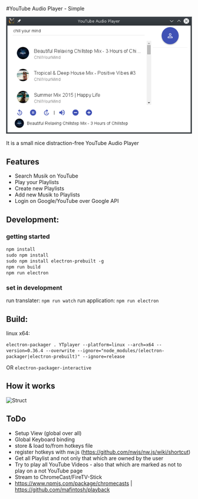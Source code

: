 #YouTube Audio Player - Simple

![Image Screenshot](./README-Files/screen.png)

It is a small nice distraction-free YouTube Audio Player

## Features

- Search Musik on YouTube
- Play your Playlists
- Create new Playlists
- Add new Musik to Playlists
- Login on Google/YouTube over Google API

## Development:

### getting started

```
npm install
sudo npm install
sudo npm install electron-prebuilt -g
npm run build
npm run electron
```

### set in development
run translater: `npm run watch`
run application: `npm run electron`

## Build:
linux x64: 
```
electron-packager . YTplayer --platform=linux --arch=x64 --version=0.36.4 --overwrite --ignore="node_modules/(electron-packager|electron-prebuilt)" --ignore=release
```
OR `electron-packager-interactive`


## How it works

![Struct](./README-Files/struct.png)


## ToDo

- Setup View (global over all)
- Global Keyboard binding
 - store & load to/from hotkeys file
 - register hotkeys with nw.js (https://github.com/nwjs/nw.js/wiki/shortcut)
- Get all Playlist and not only that which are owned by the user
- Try to play all YouTube Videos - also that which are marked as not to play on a not YouTube page
- Stream to ChromeCast/FireTV-Stick
 - https://www.npmjs.com/package/chromecasts | https://github.com/mafintosh/playback